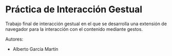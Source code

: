 # Práctica de Interacción Gestual

Trabajo final de interacción gestual en el que se desarrolla una extensión de navegador para la interacción con el contenido mediante gestos.

Autores:

- Alberto García Martín

